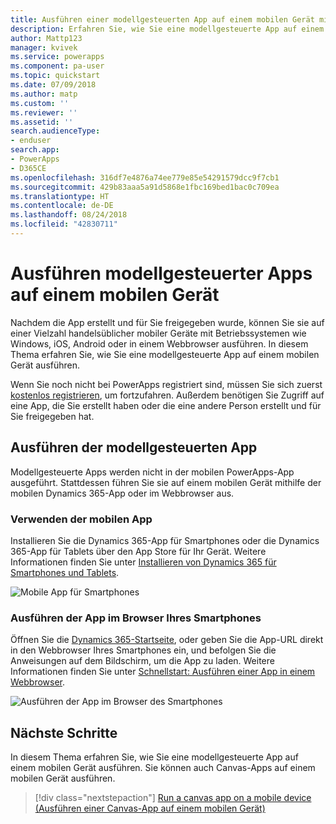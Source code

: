 ```yaml
---
title: Ausführen einer modellgesteuerten App auf einem mobilen Gerät mit PowerApps | Microsoft-Dokumentation
description: Erfahren Sie, wie Sie eine modellgesteuerte App auf einem mobilen Gerät ausführen.
author: Mattp123
manager: kvivek
ms.service: powerapps
ms.component: pa-user
ms.topic: quickstart
ms.date: 07/09/2018
ms.author: matp
ms.custom: ''
ms.reviewer: ''
ms.assetid: ''
search.audienceType:
- enduser
search.app:
- PowerApps
- D365CE
ms.openlocfilehash: 316df7e4876a74ee779e85e54291579dcc9f7cb1
ms.sourcegitcommit: 429b83aaa5a91d5868e1fbc169bed1bac0c709ea
ms.translationtype: HT
ms.contentlocale: de-DE
ms.lasthandoff: 08/24/2018
ms.locfileid: "42830711"
---
```

# <a name="run-a-model-driven-app-on-a-mobile-device"></a>Ausführen modellgesteuerter Apps auf einem mobilen Gerät

Nachdem die App erstellt und für Sie freigegeben wurde, können Sie sie auf einer Vielzahl handelsüblicher mobiler Geräte mit Betriebssystemen wie Windows, iOS, Android oder in einem Webbrowser ausführen. In diesem Thema erfahren Sie, wie Sie eine modellgesteuerte App auf einem mobilen Gerät ausführen. 

Wenn Sie noch nicht bei PowerApps registriert sind, müssen Sie sich zuerst [kostenlos registrieren](https://web.powerapps.com/signup?redirect=marketing&email=), um fortzufahren. Außerdem benötigen Sie Zugriff auf eine App, die Sie erstellt haben oder die eine andere Person erstellt und für Sie freigegeben hat.

## <a name="run-the-model-driven-app"></a>Ausführen der modellgesteuerten App

Modellgesteuerte Apps werden nicht in der mobilen PowerApps-App ausgeführt. Stattdessen führen Sie sie auf einem mobilen Gerät mithilfe der mobilen Dynamics 365-App oder im Webbrowser aus. 

### <a name="use-the-mobile-app"></a>Verwenden der mobilen App
Installieren Sie die Dynamics 365-App für Smartphones oder die Dynamics 365-App für Tablets über den App Store für Ihr Gerät. Weitere Informationen finden Sie unter [Installieren von Dynamics 365 für Smartphones und Tablets](https://docs.microsoft.com/dynamics365/customer-engagement/mobile-app/install-dynamics-365-for-phones-and-tablets).

 ![Mobile App für Smartphones](media/run-app-client-model-driven/mobile-app-for-phone.png)

### <a name="run-in-your-phones-browser"></a>Ausführen der App im Browser Ihres Smartphones
Öffnen Sie die [Dynamics 365-Startseite](https://home.dynamics.com), oder geben Sie die App-URL direkt in den Webbrowser Ihres Smartphones ein, und befolgen Sie die Anweisungen auf dem Bildschirm, um die App zu laden. Weitere Informationen finden Sie unter [Schnellstart: Ausführen einer App in einem Webbrowser](run-app-browser.md).

![Ausführen der App im Browser des Smartphones](media/run-app-client-model-driven/web-browser-on-phone.png)


## <a name="next-steps"></a>Nächste Schritte
In diesem Thema erfahren Sie, wie Sie eine modellgesteuerte App auf einem mobilen Gerät ausführen. Sie können auch Canvas-Apps auf einem mobilen Gerät ausführen.

> [!div class="nextstepaction"]
> [Run a canvas app on a mobile device (Ausführen einer Canvas-App auf einem mobilen Gerät)](run-app-client.md)
